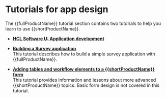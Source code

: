 # Tutorials for app design 

The {{fullProductName}} tutorial section contains two tutorials to help you learn to use {{shortProductName}}.

-   **[HCL Software U: Application development](tut_video_overview.md)**  

-   **[Building a Survey application](tut_survey_application_OV.md)**  
This tutorial describes how to build a simple survey application with {{fullProductName}}.
-   **[Adding tables and workflow elements to a {{shortProductName}} form](tut_roles_and_stages_OV.md)**  
This tutorial provides information and lessons about more advanced {{shortProductName}} topics. Basic form design is not covered in this tutorial.


